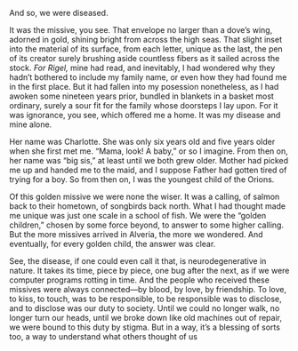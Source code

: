 And so, we were diseased.

It was the missive, you see. That envelope no larger than a dove’s wing, adorned in gold, shining bright from across the high seas. That slight inset into the material of its surface, from each letter, unique as the last, the pen of its creator surely brushing aside countless fibers as it sailed across the stock. *For Rigel,* mine had read, and inevitably, I had wondered why they hadn’t bothered to include my family name, or even how they had found me in the first place. But it had fallen into my posession nonetheless, as I had awoken some nineteen years prior, bundled in blankets in a basket most ordinary, surely a sour fit for the family whose doorsteps I lay upon. For it was ignorance, you see, which offered me a home. It was my disease and mine alone.

Her name was Charlotte. She was only six years old and five years older when she first met me. “Mama, look! A baby,” or so I imagine. From then on, her name was “big sis,” at least until we both grew older. Mother had picked me up and handed me to the maid, and I suppose Father had gotten tired of trying for a boy. So from then on, I was the youngest child of the Orions.

Of this golden missive we were none the wiser. It was a calling, of salmon back to their hometown, of songbirds back north. What I had thought made me unique was just one scale in a school of fish. We were the “golden children,” chosen by some force beyond, to answer to some higher calling. But the more missives arrived in Alveria, the more we wondered. And eventually, for every golden child, the answer was clear.

See, the disease, if one could even call it that, is neurodegenerative in nature. It takes its time, piece by piece, one bug after the next, as if we were computer programs rotting in time. And the people who received these missives were always connected—by blood, by love, by friendship. To love, to kiss, to touch, was to be responsible, to be responsible was to disclose, and to disclose was our duty to society. Until we could no longer walk, no longer turn our heads, until we broke down like old machines out of repair, we were bound to this duty by stigma. But in a way, it’s a blessing of sorts too, a way to understand what others thought of us
